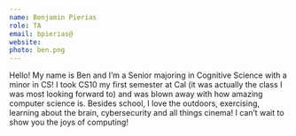 ```yaml
---
name: Benjamin Pierias
role: TA
email: bpierias@
website: 
photo: ben.png
---
```

Hello! My name is Ben and I’m a Senior majoring in Cognitive Science with a minor in CS! I took CS10 my first semester at Cal (it was actually the class I was most looking forward to) and was blown away with how amazing computer science is. Besides school, I love the outdoors, exercising, learning about the brain, cybersecurity and all things cinema! I can’t wait to show you the joys of computing!
